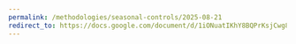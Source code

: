 ```yaml
---
permalink: /methodologies/seasonal-controls/2025-08-21
redirect_to: https://docs.google.com/document/d/1iONuatIKhY8BQPrKsjCwg8aRfY_qBU6_-GX9_7cbS40/view
---
```

